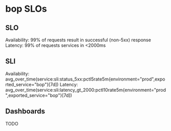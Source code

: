 # bop SLOs

## SLO

Availability:  99% of requests result in successful (non-5xx) response 
Latency:  99% of requests services in <2000ms 

## SLI

Availability: avg_over_time(service:sli:status_5xx:pctl5rate5m{environment="prod",exported_service="bop"}[7d]) 
Latency:  avg_over_time(service:sli:latency_gt_2000:pctl10rate5m{environment="prod",exported_service="bop"}[7d])

## Dashboards

TODO
